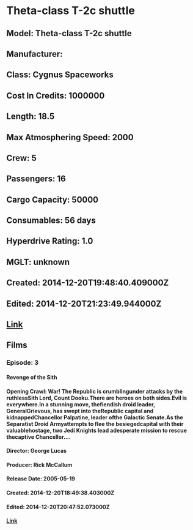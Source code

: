 # Theta-class T-2c shuttle
## Model: Theta-class T-2c shuttle
## Manufacturer: 
## Class: Cygnus Spaceworks
## Cost In Credits: 1000000
## Length: 18.5
## Max Atmosphering Speed: 2000
## Crew: 5
## Passengers: 16
## Cargo Capacity: 50000
## Consumables: 56 days
## Hyperdrive Rating: 1.0
## MGLT: unknown
## Created: 2014-12-20T19:48:40.409000Z
## Edited: 2014-12-20T21:23:49.944000Z
## [Link](https://swapi.dev/api/starships/61/)
## Films
### Episode: 3
#### Revenge of the Sith
#### Opening Crawl: War! The Republic is crumblingunder attacks by the ruthlessSith Lord, Count Dooku.There are heroes on both sides.Evil is everywhere.In a stunning move, thefiendish droid leader, GeneralGrievous, has swept into theRepublic capital and kidnappedChancellor Palpatine, leader ofthe Galactic Senate.As the Separatist Droid Armyattempts to flee the besiegedcapital with their valuablehostage, two Jedi Knights lead adesperate mission to rescue thecaptive Chancellor....
#### Director: George Lucas
#### Producer: Rick McCallum
#### Release Date: 2005-05-19
#### Created: 2014-12-20T18:49:38.403000Z
#### Edited: 2014-12-20T20:47:52.073000Z
#### [Link](https://swapi.dev/api/films/6/)